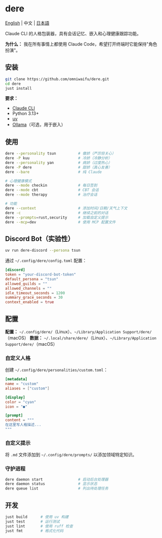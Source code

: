 # dere

[English](README.md) | 中文 | [日本語](README.ja.md)

Claude CLI 的人格包装器，具有会话记忆、嵌入和心理健康跟踪功能。

**为什么：** 我在所有事情上都使用 Claude Code，希望打开终端时它能保持"角色扮演"。

## 安装

```bash
git clone https://github.com/omniwaifu/dere.git
cd dere
just install
```

**要求：**
- [Claude CLI](https://github.com/anthropics/claude-cli)
- Python 3.13+
- [uv](https://github.com/astral-sh/uv)
- [Ollama](https://ollama.ai)（可选，用于嵌入）

## 使用

```bash
dere --personality tsun          # 傲娇（严厉但关心）
dere -P kuu                      # 冷娇（冷静分析）
dere --personality yan           # 病娇（过度热心）
dere -P dere                     # 甜娇（真心友善）
dere --bare                      # 纯 Claude

# 心理健康模式
dere --mode checkin              # 每日签到
dere --mode cbt                  # CBT 会话
dere --mode therapy              # 治疗会话

# 功能
dere --context                   # 添加时间/日期/天气上下文
dere -c                          # 继续之前的对话
dere --prompts=rust,security     # 加载自定义提示
dere --mcp=dev                   # 使用 MCP 配置文件
```

## Discord Bot（实验性）

```bash
uv run dere-discord --persona tsun
```

通过 `~/.config/dere/config.toml` 配置：

```toml
[discord]
token = "your-discord-bot-token"
default_persona = "tsun"
allowed_guilds = ""
allowed_channels = ""
idle_timeout_seconds = 1200
summary_grace_seconds = 30
context_enabled = true
```

## 配置

**配置：** `~/.config/dere/`（Linux）、`~/Library/Application Support/dere/`（macOS）
**数据：** `~/.local/share/dere/`（Linux）、`~/Library/Application Support/dere/`（macOS）

### 自定义人格

创建 `~/.config/dere/personalities/custom.toml`：

```toml
[metadata]
name = "custom"
aliases = ["custom"]

[display]
color = "cyan"
icon = "●"

[prompt]
content = """
在这里写人格描述...
"""
```

### 自定义提示

将 `.md` 文件添加到 `~/.config/dere/prompts/` 以添加领域特定知识。

### 守护进程

```bash
dere daemon start                # 启动后台处理器
dere daemon status               # 显示状态
dere queue list                  # 列出待处理任务
```

## 开发

```bash
just build      # 使用 uv 构建
just test       # 运行测试
just lint       # 使用 ruff 检查
just fmt        # 格式化代码
```
